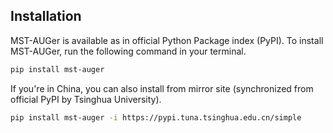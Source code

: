 ## Installation

MST-AUGer is available as in official Python Package index (PyPI). To install MST-AUGer, run the following command in your terminal.

```bash
pip install mst-auger
```

If you're in China, you can also install from mirror site (synchronized from official PyPI by Tsinghua University).

```bash
pip install mst-auger -i https://pypi.tuna.tsinghua.edu.cn/simple
```

